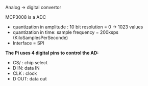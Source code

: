 Analog -> digital convertor

MCP3008 is a ADC
- quantization in amplitude : 10 bit resolution = 0 -> 1023 values
- quantization in time: sample frequency = 200ksps (KiloSamplesPerSeconde)
- Interface = SPI

**The Pi uses 4 digital pins to control the AD:**
- CS/ : chip select  
- D IN: data IN  
- CLK : clock  
- D OUT: data out

